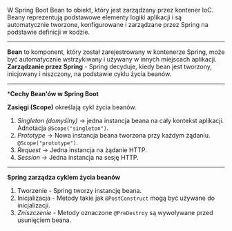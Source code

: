 W Spring Boot Bean to obiekt, który jest zarządzany przez kontener IoC.
Beany reprezentują podstawowe elementy logiki aplikacji i są automatycznie tworzone, konfigurowane i zarządzane przez Spring na podstawie definicji w kodzie.

---
**Bean** to komponent, który został zarejestrowany w kontenerze Spring, może być automatycznie wstrzykiwany i używany w innych miejscach aplikacji.
**Zarządzanie przez Spring** - Spring decyduje, kiedy bean jest tworzony, inicjowany i niszczony, na podstawie cyklu życia beanów.

---
***Cechy Bean'ów w Spring Boot**

**Zasięgi (Scope)** określają cykl życia beanów.
1. *Singleton (domyślny)* -> jedna instancja beana na cały kontekst aplikacji. Adnotacja `@Scope("singleton")`.
2. *Prototype* -> Nowa instancja beana tworzona przy każdym żądaniu. `@Scope("prototype")`.
3. *Request* -> Jedna instancja na żądanie HTTP.
4. *Session* -> Jedna instancja na sesję HTTP.

---
**Spring zarządza cyklem życia beanów**
1. Tworzenie - Spring tworzy instancję beana.
2. Inicjalizacja - Metody takie jak `@PostConstruct` mogą być używane do inicjalizacji.
3. *Zniszczenie* - Metody oznaczone `@PreDestroy` są wywoływane przed usunięciem beana.